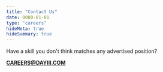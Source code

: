 ```yaml
---
title: "Contact Us"
date: 0000-01-01
type: "careers"
hideMeta: true
hideSummary: true
---
```


Have a skill you don't think matches any advertised position?

**CAREERS@DAYIII.COM**